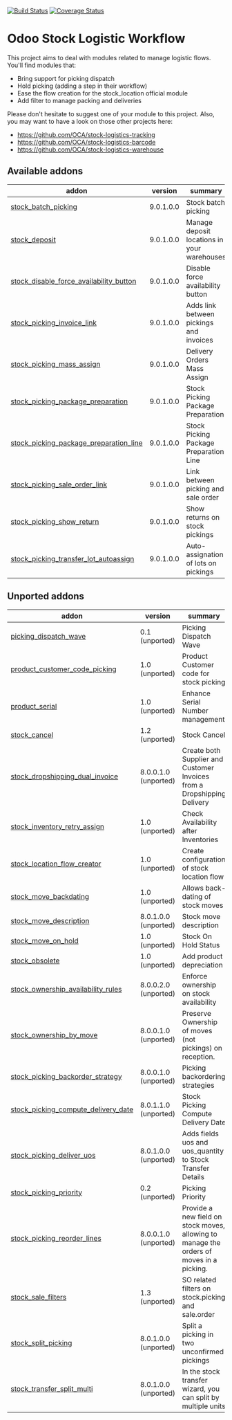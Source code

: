 [![Build Status](https://travis-ci.org/OCA/stock-logistics-workflow.svg?branch=9.0)](https://travis-ci.org/OCA/stock-logistics-workflow)
[![Coverage Status](https://img.shields.io/coveralls/OCA/stock-logistics-workflow.svg)](https://coveralls.io/r/OCA/stock-logistics-workflow?branch=9.0)

Odoo Stock Logistic Workflow
===========================

This project aims to deal with modules related to manage logistic flows. You'll find modules that:

 - Bring support for picking dispatch
 - Hold picking (adding a step in their workflow)
 - Ease the flow creation for the stock_location official module
 - Add filter to manage packing and deliveries

Please don't hesitate to suggest one of your module to this project. Also, you may want to have a look on those other projects here:

 - https://github.com/OCA/stock-logistics-tracking
 - https://github.com/OCA/stock-logistics-barcode
 - https://github.com/OCA/stock-logistics-warehouse

[//]: # (addons)
Available addons
----------------
addon | version | summary
--- | --- | ---
[stock_batch_picking](stock_batch_picking/) | 9.0.1.0.0 | Stock batch picking
[stock_deposit](stock_deposit/) | 9.0.1.0.0 | Manage deposit locations in your warehouses
[stock_disable_force_availability_button](stock_disable_force_availability_button/) | 9.0.1.0.0 | Disable force availability button
[stock_picking_invoice_link](stock_picking_invoice_link/) | 9.0.1.0.0 | Adds link between pickings and invoices
[stock_picking_mass_assign](stock_picking_mass_assign/) | 9.0.1.0.0 | Delivery Orders Mass Assign
[stock_picking_package_preparation](stock_picking_package_preparation/) | 9.0.1.0.0 | Stock Picking Package Preparation
[stock_picking_package_preparation_line](stock_picking_package_preparation_line/) | 9.0.1.0.0 | Stock Picking Package Preparation Line
[stock_picking_sale_order_link](stock_picking_sale_order_link/) | 9.0.1.0.0 | Link between picking and sale order
[stock_picking_show_return](stock_picking_show_return/) | 9.0.1.0.0 | Show returns on stock pickings
[stock_picking_transfer_lot_autoassign](stock_picking_transfer_lot_autoassign/) | 9.0.1.0.0 | Auto-assignation of lots on pickings

Unported addons
---------------
addon | version | summary
--- | --- | ---
[picking_dispatch_wave](picking_dispatch_wave/) | 0.1 (unported) | Picking Dispatch Wave
[product_customer_code_picking](product_customer_code_picking/) | 1.0 (unported) | Product Customer code for stock picking
[product_serial](product_serial/) | 1.0 (unported) | Enhance Serial Number management
[stock_cancel](stock_cancel/) | 1.2 (unported) | Stock Cancel
[stock_dropshipping_dual_invoice](stock_dropshipping_dual_invoice/) | 8.0.0.1.0 (unported) | Create both Supplier and Customer Invoices from a Dropshipping Delivery
[stock_inventory_retry_assign](stock_inventory_retry_assign/) | 1.0 (unported) | Check Availability after Inventories
[stock_location_flow_creator](stock_location_flow_creator/) | 1.0 (unported) | Create configuration of stock location flow
[stock_move_backdating](stock_move_backdating/) | 1.0 (unported) | Allows back-dating of stock moves
[stock_move_description](stock_move_description/) | 8.0.1.0.0 (unported) | Stock move description
[stock_move_on_hold](stock_move_on_hold/) | 1.0 (unported) | Stock On Hold Status
[stock_obsolete](stock_obsolete/) | 1.0 (unported) | Add product depreciation
[stock_ownership_availability_rules](stock_ownership_availability_rules/) | 8.0.0.2.0 (unported) | Enforce ownership on stock availability
[stock_ownership_by_move](stock_ownership_by_move/) | 8.0.0.1.0 (unported) | Preserve Ownership of moves (not pickings) on reception.
[stock_picking_backorder_strategy](stock_picking_backorder_strategy/) | 8.0.0.1.0 (unported) | Picking backordering strategies
[stock_picking_compute_delivery_date](stock_picking_compute_delivery_date/) | 8.0.1.1.0 (unported) | Stock Picking Compute Delivery Date
[stock_picking_deliver_uos](stock_picking_deliver_uos/) | 8.0.1.0.0 (unported) | Adds fields uos and uos_quantity to Stock Transfer Details
[stock_picking_priority](stock_picking_priority/) | 0.2 (unported) | Picking Priority
[stock_picking_reorder_lines](stock_picking_reorder_lines/) | 8.0.0.1.0 (unported) | Provide a new field on stock moves, allowing to manage the orders of moves in a picking.
[stock_sale_filters](stock_sale_filters/) | 1.3 (unported) | SO related filters on stock.picking and sale.order
[stock_split_picking](stock_split_picking/) | 8.0.1.0.0 (unported) | Split a picking in two unconfirmed pickings
[stock_transfer_split_multi](stock_transfer_split_multi/) | 8.0.1.0.0 (unported) | In the stock transfer wizard, you can split by multiple units

[//]: # (end addons)
